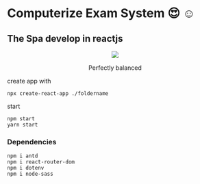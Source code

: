 # Computerize Exam System :heart_eyes: :relaxed:
## The Spa develop in reactjs 

<div align="center">
<img src=https://newfastuff.com/wp-content/uploads/2019/05/bW7QXVB.png" >
<p>Perfectly balanced</p>
</div>


create app with 
```
npx create-react-app ./foldername
```

start
```
npm start
yarn start
```

### Dependencies

```
npm i antd
npm i react-router-dom
npm i dotenv
npm i node-sass

```